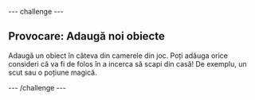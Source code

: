 \--- challenge \---

## Provocare: Adaugă noi obiecte

Adaugă un obiect în câteva din camerele din joc. Poți adăuga orice consideri că va fi de folos în a incerca să scapi din casă! De exemplu, un scut sau o poțiune magică.

\--- /challenge \---